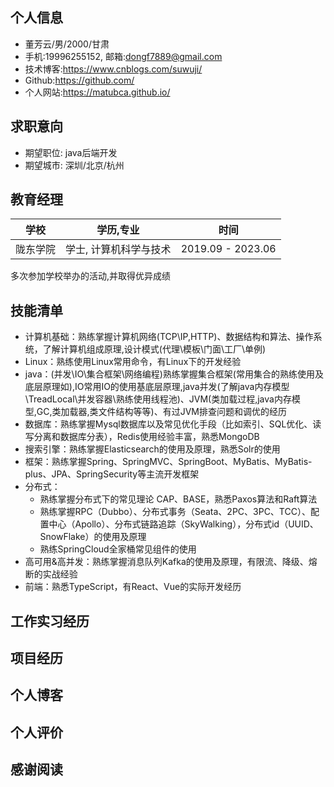 ## 个人信息

- 董芳云/男/2000/甘肃
- 手机:19996255152, 邮箱:dongf7889@gmail.com
- 技术博客:https://www.cnblogs.com/suwuji/
- Github:https://github.com/
- 个人网站:https://matubca.github.io/



## 求职意向

- 期望职位: java后端开发
- 期望城市: 深圳/北京/杭州

## 教育经理

| 学校     | 学历,专业              | 时间              |
| -------- | ---------------------- | ----------------- |
| 陇东学院 | 学士, 计算机科学与技术 | 2019.09 - 2023.06 |

多次参加学校举办的活动,并取得优异成绩

## 技能清单

- 计算机基础：熟练掌握计算机网络(TCP\IP,HTTP)、数据结构和算法、操作系统，了解计算机组成原理,设计模式(代理\模板\门面\工厂\单例)
- Linux：熟练使用Linux常用命令，有Linux下的开发经验
- java：(并发\IO\集合框架\网络编程)熟练掌握集合框架(常用集合的熟练使用及底层原理如),IO常用IO的使用基底层原理,java并发(了解java内存模型\TreadLocal\并发容器\熟练使用线程池\)、JVM(类加载过程,java内存模型,GC,类加载器,类文件结构等等)、有过JVM排查问题和调优的经历
- 数据库：熟练掌握Mysql数据库以及常见优化手段（比如索引、SQL优化、读写分离和数据库分表），Redis使用经验丰富，熟悉MongoDB
- 搜索引擎：熟练掌握Elasticsearch的使用及原理，熟悉Solr的使用
- 框架：熟练掌握Spring、SpringMVC、SpringBoot、MyBatis、MyBatis-plus、JPA、SpringSecurity等主流开发框架
- 分布式：
  - 熟练掌握分布式下的常见理论 CAP、BASE，熟悉Paxos算法和Raft算法
  - 熟练掌握RPC（Dubbo）、分布式事务（Seata、2PC、3PC、TCC）、配置中心（Apollo）、分布式链路追踪（SkyWalking），分布式id（UUID、SnowFlake）的使用及原理
  - 熟练SpringCloud全家桶常见组件的使用
- 高可用&高并发：熟练掌握消息队列Kafka的使用及原理，有限流、降级、熔断的实战经验
- 前端：熟悉TypeScript，有React、Vue的实际开发经历



## 工作实习经历

## 项目经历

> 



## 个人博客

## 个人评价



## 感谢阅读



